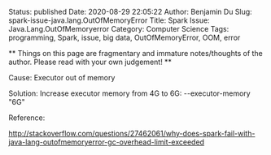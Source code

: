 Status: published
Date: 2020-08-29 22:05:22
Author: Benjamin Du
Slug: spark-issue-java.lang.OutOfMemoryError
Title: Spark Issue: Java.Lang.OutOfMemoryerror
Category: Computer Science
Tags: programming, Spark, issue, big data, OutOfMemoryError, OOM, error

**
Things on this page are fragmentary and immature notes/thoughts of the author.
Please read with your own judgement!
**

Cause:  Executor out of memory

Solution: Increase executor memory from 4G to 6G: --executor-memory "6G" 

Reference:

 http://stackoverflow.com/questions/27462061/why-does-spark-fail-with-java-lang-outofmemoryerror-gc-overhead-limit-exceeded
